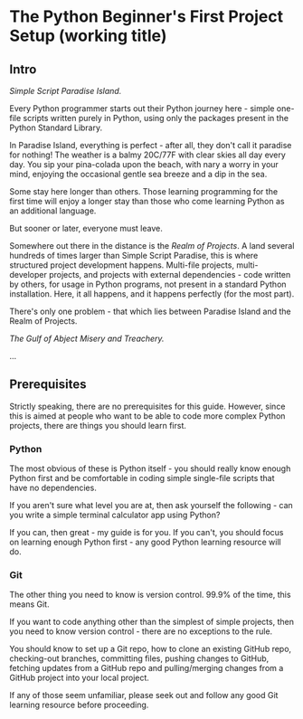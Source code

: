 # The Python Beginner's First Project Setup (working title)

## Intro
*Simple Script Paradise Island.*

Every Python programmer starts out their Python journey here - simple one-file scripts written purely in Python,
using only the packages present in the Python Standard Library. 

In Paradise Island, everything is perfect - after all, they don't call it paradise for nothing! The weather is a 
balmy 20C/77F with clear skies all day every day. You sip your pina-colada upon the beach, with nary a worry in your 
mind, enjoying the occasional gentle sea breeze and a dip in the sea.

Some stay here longer than others. Those learning programming for the first time will enjoy a longer stay than 
those who come learning Python as an additional language.

But sooner or later, everyone must leave.

Somewhere out there in the distance is the *Realm of Projects*. A land several hundreds of times larger than Simple Script 
Paradise, this is where structured project development happens. Multi-file projects, multi-developer projects, 
and projects with external dependencies - code written by others, for usage in Python programs, 
not present in a standard Python installation. Here, it all happens, and it happens perfectly (for the most part).

There's only one problem - that which lies between Paradise Island and the Realm of Projects.

*The Gulf of Abject Misery and Treachery.*

...



## Prerequisites
Strictly speaking, there are no prerequisites for this guide. However, since this is aimed at people who want to be able
to code more complex Python projects, there are things you should learn first.

### Python

The most obvious of these is Python itself - you should really know enough Python first and be comfortable in coding 
simple single-file scripts that have no dependencies. 

If you aren't sure what level you are at, then ask yourself the 
following - can you write a simple terminal calculator app using Python? 

If you can, then great - my guide is for you. 
If you can't, you should focus on learning enough Python first - any good Python learning resource will do.

### Git

The other thing you need to know is version control. 99.9% of the time, this means Git. 

If you want to code anything other than the simplest of simple projects, then you need to know version control - there are no exceptions to the rule. 

You should
know to set up a Git repo, how to clone an existing GitHub repo, checking-out branches, committing files, pushing changes to GitHub, fetching updates from a GitHub repo and pulling/merging changes from a GitHub project into your local project.

If any of those seem unfamiliar, please seek out and follow any good Git learning resource before proceeding.







